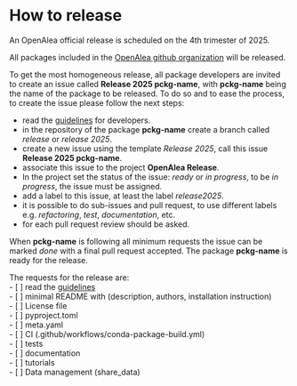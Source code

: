 # How to release

An OpenAlea official release is scheduled on the 4th trimester of 2025.

All packages included in the [OpenAlea github organization](https://github.com/openalea) will be released.

To get the most homogeneous release, all package developers are invited to create an issue 
called **Release 2025 pckg-name**, with **pckg-name** being the name of the package to be released.
To do so and to ease the process, to create the issue please follow the next steps: 

- read the [guidelines](https://openalea.readthedocs.io/en/latest/development/guidelines.html) 
for developers.
- in the repository of the package **pckg-name** create a branch called *release* or *release 2025*. 
- create a new issue using the template *Release 2025*, call this issue **Release 2025 pckg-name**.
- associate this issue to the project **OpenAlea Release**.
- In the project set the status of the issue: *ready* or *in progress*,
to be *in progress*, the issue must be assigned.
- add a label to this issue, at least the label  *release2025*.
- it is possible to do sub-issues and pull request, to use different labels e.g. *refactoring*,
*test*, *documentation*, etc.
- for each pull request review should be asked.

When **pckg-name** is following all minimum requests the issue can be marked *done* with a final 
pull request accepted. The package **pckg-name** is ready for the release.

The requests for the release are:\
\- [ ] read the [guidelines](https://openalea.readthedocs.io/en/latest/development/guidelines.html)\
\- [ ] minimal README with (description, authors, installation instruction)\
\- [ ] License file\
\- [ ] pyproject.toml\
\- [ ] meta.yaml\
\- [ ] CI (.github/workflows/conda-package-build.yml)\
\- [ ] tests\
\- [ ] documentation\
\- [ ] tutorials\
\- [ ] Data management (share_data)

